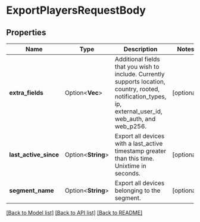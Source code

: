 # ExportPlayersRequestBody

## Properties

Name | Type | Description | Notes
------------ | ------------- | ------------- | -------------
**extra_fields** | Option<**Vec<String>**> | Additional fields that you wish to include. Currently supports location, country, rooted, notification_types, ip, external_user_id, web_auth, and web_p256. | [optional]
**last_active_since** | Option<**String**> | Export all devices with a last_active timestamp greater than this time.  Unixtime in seconds. | [optional]
**segment_name** | Option<**String**> | Export all devices belonging to the segment. | [optional]

[[Back to Model list]](../README.md#documentation-for-models) [[Back to API list]](../README.md#documentation-for-api-endpoints) [[Back to README]](../README.md)



